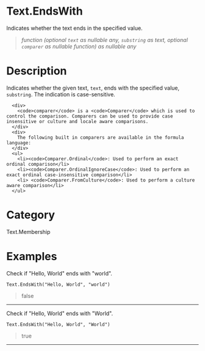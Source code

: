 # Text.EndsWith
Indicates whether the text ends in the specified value.
> _function (optional <code>text</code> as nullable any, <code>substring</code> as text, optional <code>comparer</code> as nullable function) as nullable any_

# Description 
Indicates whether the given text, <code>text</code>, ends with the specified value, <code>substring</code>. The indication is case-sensitive. 
    
      <div>
        <code>comparer</code> is a <code>Comparer</code> which is used to control the comparison. Comparers can be used to provide case insensitive or culture and locale aware comparisons.
      </div>
      <div>
        The following built in comparers are available in the formula language:
      </div>
      <ul>
        <li><code>Comparer.Ordinal</code>: Used to perform an exact ordinal comparison</li>
        <li><code>Comparer.OrdinalIgnoreCase</code>: Used to perform an exact ordinal case-insensitive comparison</li>
        <li> <code>Comparer.FromCulture</code>: Used to perform a culture aware comparison</li>      
      </ul>
# Category 
Text.Membership
# Examples 
Check if "Hello, World" ends with "world".
```
Text.EndsWith("Hello, World", "world")
```
> false
***
Check if "Hello, World" ends with "World".
```
Text.EndsWith("Hello, World", "World")
```
> true
***
